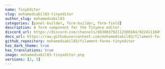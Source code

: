 ```yaml
---
name: TinyEditor
slug: mohamedsabil83-tinyeditor
author_slug: mohamedsabil83
categories: [panel-builder, form-builder, form-field]
description: A form component for the Tinymce editor.
discord_url: https://discord.com/channels/883083792112300104/922411184962035723
docs_url: https://raw.githubusercontent.com/mohamedsabil83/filament-forms-tinyeditor/2.x/README.md
github_repository: mohamedsabil83/filament-forms-tinyeditor
has_dark_theme: true
has_translations: true
image: mohamedsabil83-tinyeditor.png
versions: [2, 3]
---
```


